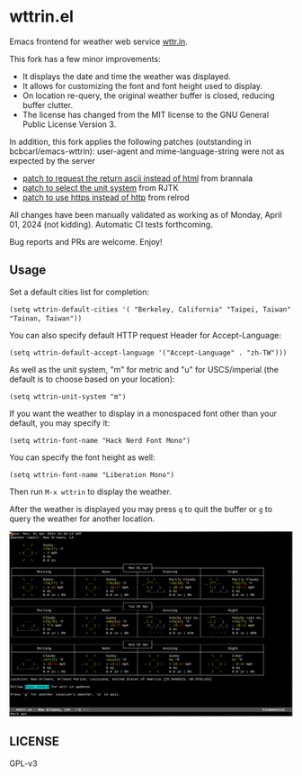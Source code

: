 # wttrin.el

Emacs frontend for weather web service [wttr.in](https://wttr.in).

This fork has a few minor improvements:
- It displays the date and time	the weather was displayed.
- It allows for customizing the font and font height used to display.
- On location re-query, the original weather buffer is closed, reducing buffer clutter.
- The license has changed from the MIT license to the GNU General Public License Version 3.

In addition, this fork applies the following patches (outstanding in bcbcarl/emacs-wttrin):
user-agent and mime-language-string were not as expected by the server
- [patch to request the return ascii instead of html](https://github.com/bcbcarl/emacs-wttrin/pull/18) from brannala
- [patch to select the unit system](https://github.com/bcbcarl/emacs-wttrin/pull/10) from RJTK
- [patch to use https instead of http](https://github.com/bcbcarl/emacs-wttrin/pull/15) from relrod

All changes have been manually validated as working as of Monday, April 01, 2024 (not kidding). Automatic CI tests forthcoming.

Bug reports and PRs are welcome. Enjoy!

## Usage

Set a default cities list for completion:

```elisp
(setq wttrin-default-cities '( "Berkeley, California" "Taipei, Taiwan" "Tainan, Taiwan"))
```

You can also specify default HTTP request Header for Accept-Language:

```elisp
(setq wttrin-default-accept-language '("Accept-Language" . "zh-TW")))
```

As well as the unit system, "m" for metric and "u" for USCS/imperial (the default is to choose based on your location):

```elisp
(setq wttrin-unit-system "m")
```

If you want the weather to display in a monospaced font other than your default, you may specify it:

```elisp
(setq wttrin-font-name "Hack Nerd Font Mono")
```

You can specify the font height as well:

```elisp
(setq wttrin-font-name "Liberation Mono")
```

Then run `M-x wttrin` to display the weather.

After the weather is displayed you may press `q` to quit the buffer or `g` to query the weather for another location.

![screenshot](wttrin.png)

## LICENSE

GPL-v3
